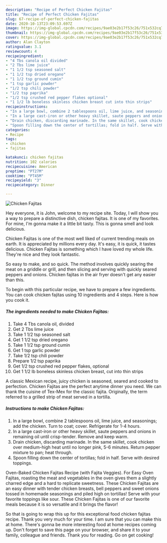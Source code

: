 ```yaml
---
description: "Recipe of Perfect Chicken Fajitas"
title: "Recipe of Perfect Chicken Fajitas"
slug: 67-recipe-of-perfect-chicken-fajitas
date: 2020-10-13T23:09:53.697Z
image: https://img-global.cpcdn.com/recipes/9ae03e2b17f53c26/751x532cq70/chicken-fajitas-recipe-main-photo.jpg
thumbnail: https://img-global.cpcdn.com/recipes/9ae03e2b17f53c26/751x532cq70/chicken-fajitas-recipe-main-photo.jpg
cover: https://img-global.cpcdn.com/recipes/9ae03e2b17f53c26/751x532cq70/chicken-fajitas-recipe-main-photo.jpg
author: Alan Clayton
ratingvalue: 3.1
reviewcount: 4
recipeingredient:
- "4 Tbs canola oil divided"
- "2 Tbs lime juice"
- "1 1/2 tsp seasoned salt"
- "1 1/2 tsp dried oregano"
- "1 1/2 tsp ground cumin"
- "1 tsp garlic powder"
- "1/2 tsp chili powder"
- "1/2 tsp paprika"
- "1/2 tsp crushed red pepper flakes optional"
- "1 1/2 lb boneless skinless chicken breast cut into thin strips"
recipeinstructions:
- "In a large bowl, combine 2 tablespoons oil, lime juice, and seasonings; add the chicken. Turn to coat; cover. Refrigerate for 1-4 hours."
- "In a large cast-iron or other heavy skillet, saute peppers and onions in remaining oil until crisp-tender. Remove and keep warm."
- "Drain chicken, discarding marinade. In the same skillet, cook chicken over medium-high heat until no longer pink, 5-6 minutes. Return pepper mixture to pan; heat through."
- "Spoon filling down the center of tortillas; fold in half. Serve with desired toppings."
categories:
- Recipe
tags:
- chicken
- fajitas

katakunci: chicken fajitas 
nutrition: 102 calories
recipecuisine: American
preptime: "PT27M"
cooktime: "PT45M"
recipeyield: "3"
recipecategory: Dinner

---
```



![Chicken Fajitas](https://img-global.cpcdn.com/recipes/9ae03e2b17f53c26/751x532cq70/chicken-fajitas-recipe-main-photo.jpg)

Hey everyone, it is John, welcome to my recipe site. Today, I will show you a way to prepare a distinctive dish, chicken fajitas. It is one of my favorites. For mine, I'm gonna make it a little bit tasty. This is gonna smell and look delicious.

Chicken Fajitas is one of the most well liked of current trending meals on earth. It is appreciated by millions every day. It's easy, it is quick, it tastes delicious. Chicken Fajitas is something which I have loved my whole life. They're nice and they look fantastic.

So easy to make, and so quick. The method involves quickly searing the meat on a griddle or grill, and then slicing and serving with quickly seared peppers and onions. Chicken fajitas in the air fryer doesn&#39;t get any easier than this.


To begin with this particular recipe, we have to prepare a few ingredients. You can cook chicken fajitas using 10 ingredients and 4 steps. Here is how you cook it.

<!--inarticleads1-->

##### The ingredients needed to make Chicken Fajitas:

1. Take 4 Tbs canola oil, divided
1. Get 2 Tbs lime juice
1. Take 1 1/2 tsp seasoned salt
1. Get 1 1/2 tsp dried oregano
1. Take 1 1/2 tsp ground cumin
1. Get 1 tsp garlic powder
1. Take 1/2 tsp chili powder
1. Prepare 1/2 tsp paprika
1. Get 1/2 tsp crushed red pepper flakes, optional
1. Get 1 1/2 lb boneless skinless chicken breast, cut into thin strips


A classic Mexican recipe, juicy chicken is seasoned, seared and cooked to perfection. Chicken Fajitas are the perfect anytime dinner you need. We can thank the cuisine of Tex-Mex for the classic fajita. Originally, the term referred to a grilled strip of meat served in a tortilla. 

<!--inarticleads2-->

##### Instructions to make Chicken Fajitas:

1. In a large bowl, combine 2 tablespoons oil, lime juice, and seasonings; add the chicken. Turn to coat; cover. Refrigerate for 1-4 hours.
1. In a large cast-iron or other heavy skillet, saute peppers and onions in remaining oil until crisp-tender. Remove and keep warm.
1. Drain chicken, discarding marinade. In the same skillet, cook chicken over medium-high heat until no longer pink, 5-6 minutes. Return pepper mixture to pan; heat through.
1. Spoon filling down the center of tortillas; fold in half. Serve with desired toppings.


Oven-Baked Chicken Fajitas Recipe (with Fajita Veggies). For Easy Oven Fajitas, roasting the meat and vegetables in the oven gives them a slightly charred edge and a hard to replicate sweetness. These Chicken Fajitas are an easy dinner with tender chicken breasts, bell peppers and sweet onions tossed in homemade seasonings and piled high on tortillas! Serve with your favorite toppings like sour. These Chicken Fajitas is one of our favorite meals because it is so versatile and it brings the flavor! 

So that is going to wrap this up for this exceptional food chicken fajitas recipe. Thank you very much for your time. I am sure that you can make this at home. There's gonna be more interesting food at home recipes coming up. Don't forget to save this page on your browser, and share it to your family, colleague and friends. Thank you for reading. Go on get cooking!
